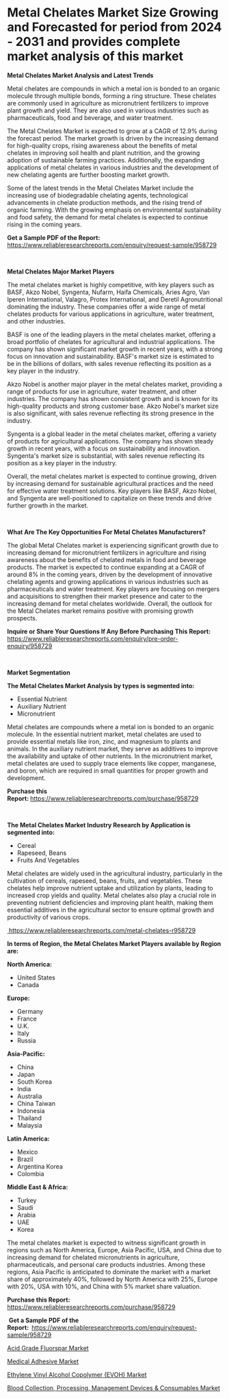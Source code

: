 <p><h1>Metal Chelates Market Size Growing and Forecasted for period from 2024 - 2031 and provides complete market analysis of this market</h1></p><p><strong>Metal Chelates Market Analysis and Latest Trends</strong></p>
<p><p>Metal chelates are compounds in which a metal ion is bonded to an organic molecule through multiple bonds, forming a ring structure. These chelates are commonly used in agriculture as micronutrient fertilizers to improve plant growth and yield. They are also used in various industries such as pharmaceuticals, food and beverage, and water treatment.</p><p>The Metal Chelates Market is expected to grow at a CAGR of 12.9% during the forecast period. The market growth is driven by the increasing demand for high-quality crops, rising awareness about the benefits of metal chelates in improving soil health and plant nutrition, and the growing adoption of sustainable farming practices. Additionally, the expanding applications of metal chelates in various industries and the development of new chelating agents are further boosting market growth.</p><p>Some of the latest trends in the Metal Chelates Market include the increasing use of biodegradable chelating agents, technological advancements in chelate production methods, and the rising trend of organic farming. With the growing emphasis on environmental sustainability and food safety, the demand for metal chelates is expected to continue rising in the coming years.</p></p>
<p><strong>Get a Sample PDF of the Report:&nbsp;</strong> <a href="https://www.reliableresearchreports.com/enquiry/request-sample/958729">https://www.reliableresearchreports.com/enquiry/request-sample/958729</a></p>
<p>&nbsp;</p>
<p><strong>Metal Chelates Major Market Players</strong></p>
<p><p>The metal chelates market is highly competitive, with key players such as BASF, Akzo Nobel, Syngenta, Nufarm, Haifa Chemicals, Aries Agro, Van Iperen International, Valagro, Protex International, and Deretil Agronutritional dominating the industry. These companies offer a wide range of metal chelates products for various applications in agriculture, water treatment, and other industries.</p><p>BASF is one of the leading players in the metal chelates market, offering a broad portfolio of chelates for agricultural and industrial applications. The company has shown significant market growth in recent years, with a strong focus on innovation and sustainability. BASF's market size is estimated to be in the billions of dollars, with sales revenue reflecting its position as a key player in the industry.</p><p>Akzo Nobel is another major player in the metal chelates market, providing a range of products for use in agriculture, water treatment, and other industries. The company has shown consistent growth and is known for its high-quality products and strong customer base. Akzo Nobel's market size is also significant, with sales revenue reflecting its strong presence in the industry.</p><p>Syngenta is a global leader in the metal chelates market, offering a variety of products for agricultural applications. The company has shown steady growth in recent years, with a focus on sustainability and innovation. Syngenta's market size is substantial, with sales revenue reflecting its position as a key player in the industry.</p><p>Overall, the metal chelates market is expected to continue growing, driven by increasing demand for sustainable agricultural practices and the need for effective water treatment solutions. Key players like BASF, Akzo Nobel, and Syngenta are well-positioned to capitalize on these trends and drive further growth in the market.</p></p>
<p>&nbsp;</p>
<p><strong>What Are The Key Opportunities For Metal Chelates Manufacturers?</strong></p>
<p><p>The global Metal Chelates market is experiencing significant growth due to increasing demand for micronutrient fertilizers in agriculture and rising awareness about the benefits of chelated metals in food and beverage products. The market is expected to continue expanding at a CAGR of around 8% in the coming years, driven by the development of innovative chelating agents and growing applications in various industries such as pharmaceuticals and water treatment. Key players are focusing on mergers and acquisitions to strengthen their market presence and cater to the increasing demand for metal chelates worldwide. Overall, the outlook for the Metal Chelates market remains positive with promising growth prospects.</p></p>
<p><strong>Inquire or Share Your Questions If Any Before Purchasing This Report:</strong> <a href="https://www.reliableresearchreports.com/enquiry/pre-order-enquiry/958729">https://www.reliableresearchreports.com/enquiry/pre-order-enquiry/958729</a></p>
<p>&nbsp;</p>
<p><strong>Market Segmentation</strong></p>
<p><strong>The Metal Chelates Market Analysis by types is segmented into:</strong></p>
<p><ul><li>Essential Nutrient</li><li>Auxiliary Nutrient</li><li>Micronutrient</li></ul></p>
<p><p>Metal chelates are compounds where a metal ion is bonded to an organic molecule. In the essential nutrient market, metal chelates are used to provide essential metals like iron, zinc, and magnesium to plants and animals. In the auxiliary nutrient market, they serve as additives to improve the availability and uptake of other nutrients. In the micronutrient market, metal chelates are used to supply trace elements like copper, manganese, and boron, which are required in small quantities for proper growth and development.</p></p>
<p><strong>Purchase this Report:&nbsp;</strong><a href="https://www.reliableresearchreports.com/purchase/958729">https://www.reliableresearchreports.com/purchase/958729</a></p>
<p>&nbsp;</p>
<p><strong>The Metal Chelates Market Industry Research by Application is segmented into:</strong></p>
<p><ul><li>Cereal</li><li>Rapeseed, Beans</li><li>Fruits And Vegetables</li></ul></p>
<p><p>Metal chelates are widely used in the agricultural industry, particularly in the cultivation of cereals, rapeseed, beans, fruits, and vegetables. These chelates help improve nutrient uptake and utilization by plants, leading to increased crop yields and quality. Metal chelates also play a crucial role in preventing nutrient deficiencies and improving plant health, making them essential additives in the agricultural sector to ensure optimal growth and productivity of various crops.</p></p>
<p><a href="https://www.reliableresearchreports.com/metal-chelates-r958729">&nbsp;https://www.reliableresearchreports.com/metal-chelates-r958729</a></p>
<p><strong>In terms of Region, the Metal Chelates Market Players available by Region are:</strong></p>
<p>
    <p> <strong> North America: </strong>
        <ul>
            <li>United States</li>
            <li>Canada</li>
        </ul>
        </p> 
    <p> <strong> Europe: </strong>
        <ul>
            <li>Germany</li>
            <li>France</li>
            <li>U.K.</li>
            <li>Italy</li>
            <li>Russia</li>
        </ul>
        </p> 
    <p> <strong> Asia-Pacific: </strong>
        <ul>
            <li>China</li>
            <li>Japan</li>
            <li>South Korea</li>
            <li>India</li>
            <li>Australia</li>
            <li>China Taiwan</li>
            <li>Indonesia</li>
            <li>Thailand</li>
            <li>Malaysia</li>
        </ul>
        </p> 
    <p> <strong> Latin America: </strong>
        <ul>
            <li>Mexico</li>
            <li>Brazil</li>
            <li>Argentina Korea</li>
            <li>Colombia</li>
        </ul>
        </p> 
    <p> <strong> Middle East & Africa: </strong>
        <ul>
            <li>Turkey</li>
            <li>Saudi</li>
            <li>Arabia</li>
            <li>UAE</li>
            <li>Korea</li>
        </ul>
    </p>
    </p>
<p><p>The metal chelates market is expected to witness significant growth in regions such as North America, Europe, Asia Pacific, USA, and China due to increasing demand for chelated micronutrients in agriculture, pharmaceuticals, and personal care products industries. Among these regions, Asia Pacific is anticipated to dominate the market with a market share of approximately 40%, followed by North America with 25%, Europe with 20%, USA with 10%, and China with 5% market share valuation.</p></p>
<p><strong>Purchase this Report: </strong><a href="https://www.reliableresearchreports.com/purchase/958729">https://www.reliableresearchreports.com/purchase/958729</a></p>
<p>&nbsp;<strong>Get a Sample PDF of the Report:&nbsp;&nbsp;</strong><a href="https://www.reliableresearchreports.com/enquiry/request-sample/958729">https://www.reliableresearchreports.com/enquiry/request-sample/958729</a></p>
<p><strong></strong></p>
<p><p><a href="https://github.com/julyju69/Market-Research-Report-List-5/blob/main/acid-grade-fluorspar-market.md">Acid Grade Fluorspar Market</a></p><p><a href="https://issuu.com/reportprime-2/docs/medical-adhesive-market-size-2030.p_df41cc07fce27a">Medical Adhesive Market</a></p><p><a href="https://github.com/nathandecarvalho/Market-Research-Report-List-5/blob/main/ethylene-vinyl-alcohol-copolymer-evoh-market.md">Ethylene Vinyl Alcohol Copolymer (EVOH) Market</a></p><p><a href="https://issuu.com/reportprime-2/docs/blood-collection-processing-managem_a33bc712a0dc76">Blood Collection, Processing, Management Devices & Consumables Market</a></p></p>